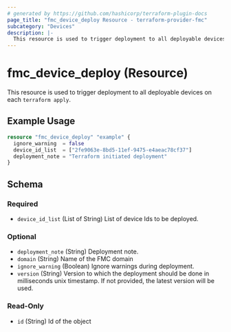 ```yaml
---
# generated by https://github.com/hashicorp/terraform-plugin-docs
page_title: "fmc_device_deploy Resource - terraform-provider-fmc"
subcategory: "Devices"
description: |-
  This resource is used to trigger deployment to all deployable devices on each terraform apply.
---
```


# fmc_device_deploy (Resource)

This resource is used to trigger deployment to all deployable devices on each `terraform apply`.

## Example Usage

```terraform
resource "fmc_device_deploy" "example" {
  ignore_warning  = false
  device_id_list  = ["2fe9063e-8bd5-11ef-9475-e4aeac78cf37"]
  deployment_note = "Terraform initiated deployment"
}
```

<!-- schema generated by tfplugindocs -->
## Schema

### Required

- `device_id_list` (List of String) List of device Ids to be deployed.

### Optional

- `deployment_note` (String) Deployment note.
- `domain` (String) Name of the FMC domain
- `ignore_warning` (Boolean) Ignore warnings during deployment.
- `version` (String) Version to which the deployment should be done in milliseconds unix timestamp. If not provided, the latest version will be used.

### Read-Only

- `id` (String) Id of the object
